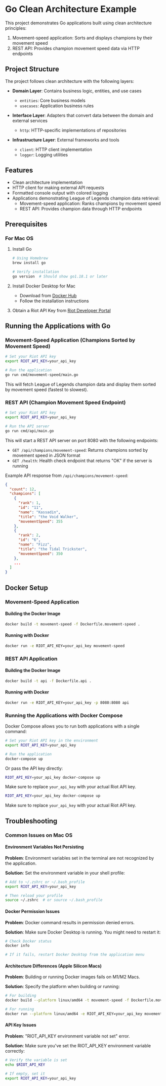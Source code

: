 # Go Clean Architecture Example

This project demonstrates Go applications built using clean architecture principles:
1. Movement-speed application: Sorts and displays champions by their movement speed
2. REST API: Provides champion movement speed data via HTTP endpoints

## Project Structure

The project follows clean architecture with the following layers:

- **Domain Layer**: Contains business logic, entities, and use cases
  - `entities`: Core business models
  - `usecases`: Application business rules

- **Interface Layer**: Adapters that convert data between the domain and external services
  - `http`: HTTP-specific implementations of repositories

- **Infrastructure Layer**: External frameworks and tools
  - `client`: HTTP client implementation
  - `logger`: Logging utilities

## Features

- Clean architecture implementation
- HTTP client for making external API requests
- Formatted console output with colored logging
- Applications demonstrating League of Legends champion data retrieval:
  - Movement-speed application: Ranks champions by movement speed
  - REST API: Provides champion data through HTTP endpoints

## Prerequisites

### For Mac OS

1. Install Go
   ```bash
   # Using Homebrew
   brew install go
   
   # Verify installation
   go version  # Should show go1.18.1 or later
   ```

2. Install Docker Desktop for Mac
   - Download from [Docker Hub](https://hub.docker.com/editions/community/docker-ce-desktop-mac)
   - Follow the installation instructions

3. Obtain a Riot API Key from [Riot Developer Portal](https://developer.riotgames.com/)

## Running the Applications with Go

### Movement-Speed Application (Champions Sorted by Movement Speed)

```bash
# Set your Riot API key
export RIOT_API_KEY=your_api_key

# Run the application
go run cmd/movement-speed/main.go
```

This will fetch League of Legends champion data and display them sorted by movement speed (fastest to slowest).

### REST API (Champion Movement Speed Endpoint)

```bash
# Set your Riot API key
export RIOT_API_KEY=your_api_key

# Run the API server
go run cmd/api/main.go
```

This will start a REST API server on port 8080 with the following endpoints:

- `GET /api/champions/movement-speed`: Returns champions sorted by movement speed in JSON format
- `GET /health`: Health check endpoint that returns "OK" if the server is running

Example API response from `/api/champions/movement-speed`:

```json
{
  "count": 12,
  "champions": [
    {
      "rank": 1,
      "id": "11",
      "name": "Kassadin",
      "title": "the Void Walker",
      "movementSpeed": 355
    },
    {
      "rank": 2,
      "id": "6",
      "name": "Fizz",
      "title": "the Tidal Trickster",
      "movementSpeed": 350
    },
    ...
  ]
}
```

## Docker Setup

### Movement-Speed Application

#### Building the Docker Image

```bash
docker build -t movement-speed -f Dockerfile.movement-speed .
```

#### Running with Docker

```bash
docker run -e RIOT_API_KEY=your_api_key movement-speed
```

### REST API Application

#### Building the Docker Image

```bash
docker build -t api -f Dockerfile.api .
```

#### Running with Docker

```bash
docker run -e RIOT_API_KEY=your_api_key -p 8080:8080 api
```

### Running the Applications with Docker Compose

Docker Compose allows you to run both applications with a single command:

```bash
# Set your Riot API key in the environment
export RIOT_API_KEY=your_api_key

# Run the application
docker-compose up
```

Or pass the API key directly:

```bash
RIOT_API_KEY=your_api_key docker-compose up
```

Make sure to replace `your_api_key` with your actual Riot API key.
```bash
RIOT_API_KEY=your_api_key docker-compose up
```

Make sure to replace `your_api_key` with your actual Riot API key.

## Troubleshooting

### Common Issues on Mac OS

#### Environment Variables Not Persisting

**Problem**: Environment variables set in the terminal are not recognized by the application.

**Solution**: Set the environment variable in your shell profile:

```bash
# Add to ~/.zshrc or ~/.bash_profile
export RIOT_API_KEY=your_api_key

# Then reload your profile
source ~/.zshrc  # or source ~/.bash_profile
```

#### Docker Permission Issues

**Problem**: Docker command results in permission denied errors.

**Solution**: Make sure Docker Desktop is running. You might need to restart it:

```bash
# Check Docker status
docker info

# If it fails, restart Docker Desktop from the application menu
```

#### Architecture Differences (Apple Silicon Macs)

**Problem**: Building or running Docker images fails on M1/M2 Macs.

**Solution**: Specify the platform when building or running:

```bash
# For building
docker build --platform linux/amd64 -t movement-speed -f Dockerfile.movement-speed .

# For running
docker run --platform linux/amd64 -e RIOT_API_KEY=your_api_key movement-speed
```

#### API Key Issues

**Problem**: "RIOT_API_KEY environment variable not set" error.

**Solution**: Make sure you've set the RIOT_API_KEY environment variable correctly:

```bash
# Verify the variable is set
echo $RIOT_API_KEY

# If empty, set it
export RIOT_API_KEY=your_api_key
```
